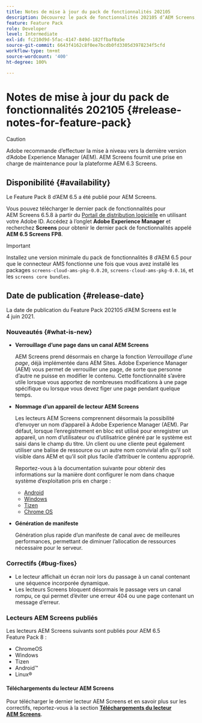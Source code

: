 ```yaml
---
title: Notes de mise à jour du pack de fonctionnalités 202105
description: Découvrez le pack de fonctionnalités 202105 d’AEM Screens, publié le 4 juin 2021.
feature: Feature Pack
role: Developer
level: Intermediate
exl-id: fc210d9d-5fac-4147-849d-182ffbaf0a5e
source-git-commit: 6643f4162c8f0ee7bcdb0fd3305d3978234f5cfd
workflow-type: tm+mt
source-wordcount: '400'
ht-degree: 100%

---
```


# Notes de mise à jour du pack de fonctionnalités 202105 {#release-notes-for-feature-pack}

>[!CAUTION]
>Adobe recommande d’effectuer la mise à niveau vers la dernière version d’Adobe Experience Manager (AEM). AEM Screens fournit une prise en charge de maintenance pour la plateforme AEM 6.3 Screens.

## Disponibilité {#availability}

Le Feature Pack 8 d’AEM 6.5 a été publié pour AEM Screens.

Vous pouvez télécharger le dernier pack de fonctionnalités pour AEM Screens 6.5.8 à partir du [Portail de distribution logicielle](https://experience.adobe.com/#/downloads/content/software-distribution/fr/aem.html) en utilisant votre Adobe ID. Accédez à l’onglet **Adobe Experience Manager** et recherchez **Screens** pour obtenir le dernier pack de fonctionnalités appelé **AEM 6.5 Screens FP8**.

>[!IMPORTANT]
>Installez une version minimale du pack de fonctionnalités 8 d’AEM 6.5 pour que le connecteur AMS fonctionne une fois que vous avez installé les packages `screens-cloud-ams-pkg-0.0.20`, `screens-cloud-ams-pkg-0.0.16`, et les `screens core bundles`.

## Date de publication {#release-date}

La date de publication du Feature Pack 202105 d’AEM Screens est le 4 juin 2021.

### Nouveautés {#what-is-new}

* **Verrouillage d’une page dans un canal AEM Screens**

  AEM Screens prend désormais en charge la fonction *Verrouillage d’une page*, déjà implémentée dans AEM Sites. Adobe Experience Manager (AEM) vous permet de verrouiller une page, de sorte que personne d’autre ne puisse en modifier le contenu. Cette fonctionnalité s’avère utile lorsque vous apportez de nombreuses modifications à une page spécifique ou lorsque vous devez figer une page pendant quelque temps.

* **Nommage d’un appareil de lecteur AEM Screens**

  Les lecteurs AEM Screens comprennent désormais la possibilité d’envoyer un nom d’appareil à Adobe Experience Manager (AEM).
Par défaut, lorsque l’enregistrement en bloc est utilisé pour enregistrer un appareil, un nom d’utilisateur ou d’utilisatrice généré par le système est saisi dans le champ du titre. Un client ou une cliente peut également utiliser une balise de ressource ou un autre nom convivial afin qu’il soit visible dans AEM et qu’il soit plus facile d’attribuer le contenu approprié.

  Reportez-vous à la documentation suivante pour obtenir des informations sur la manière dont configurer le nom dans chaque système d’exploitation pris en charge :

   * [Android](/help/user-guide/implementing-android-player.md#name-android)
   * [Windows](/help/user-guide/implementing-windows-player.md#name-windows)
   * [Tizen](/help/user-guide/tizen-player.md#name-tizen)
   * [Chrome OS](/help/user-guide/implementing-chrome-os-player.md#name-chrome)

* **Génération de manifeste**

  Génération plus rapide d’un manifeste de canal avec de meilleures performances, permettant de diminuer l’allocation de ressources nécessaire pour le serveur.

### Correctifs {#bug-fixes}

* Le lecteur affichait un écran noir lors du passage à un canal contenant une séquence incorporée dynamique.
* Les lecteurs Screens bloquent désormais le passage vers un canal rompu, ce qui permet d’éviter une erreur 404 ou une page contenant un message d’erreur.

### Lecteurs AEM Screens publiés

Les lecteurs AEM Screens suivants sont publiés pour AEM 6.5 Feature Pack 8 :

* ChromeOS
* Windows
* Tizen
* Android™
* Linux®

#### Téléchargements du lecteur AEM Screens

Pour télécharger le dernier lecteur AEM Screens et en savoir plus sur les correctifs, reportez-vous à la section **[Téléchargements du lecteur AEM Screens](https://download.macromedia.com/screens/index.html)**.

